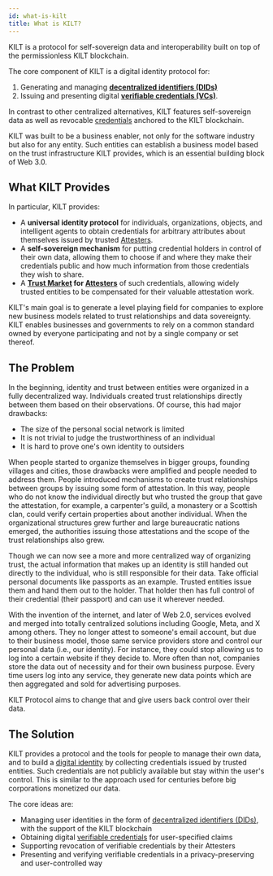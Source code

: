 ```yaml
---
id: what-is-kilt
title: What is KILT?
---
```


KILT is a protocol for self-sovereign data and interoperability built on top of the permissionless KILT blockchain.

The core component of KILT is a digital identity protocol for:

1. Generating and managing [**decentralized identifiers (DIDs)**](./09_glossary.md#Decentralized-Identifiers-(DID))
2. Issuing and presenting digital [**verifiable credentials (VCs)**](./09_glossary.md#verifiable-credentials).

In contrast to other centralized alternatives, KILT features self-sovereign data as well as revocable [credentials](./09_glossary.md#credential) anchored to the KILT blockchain.

KILT was built to be a business enabler, not only for the software industry but also for any entity.
Such entities can establish a business model based on the trust infrastructure KILT provides, which is an essential building block of Web 3.0.

## What KILT Provides

In particular, KILT provides:

* A **universal identity protocol** for individuals, organizations, objects, and intelligent agents to obtain credentials for arbitrary attributes about themselves issued by trusted [Attesters](./09_glossary.md#attester).
* A **self-sovereign mechanism** for putting credential holders in control of their own data, allowing them to choose if and where they make their credentials public and how much information from those credentials they wish to share.
* A **[Trust Market](./09_glossary.md#trust-market) for [Attesters](./09_glossary.md#attester)** of such credentials, allowing widely trusted entities to be compensated for their valuable attestation work.

KILT's main goal is to generate a level playing field for companies to explore new business models related to trust relationships and data sovereignty.
KILT enables businesses and governments to rely on a common standard owned by everyone participating and not by a single company or set thereof.

## The Problem

In the beginning, identity and trust between entities were organized in a fully decentralized way. Individuals created trust relationships directly between them based on their observations.
Of course, this had major drawbacks:

* The size of the personal social network is limited
* It is not trivial to judge the trustworthiness of an individual
* It is hard to prove one's own identity to outsiders

When people started to organize themselves in bigger groups, founding villages and cities, those drawbacks were amplified and people needed to address them.
People introduced mechanisms to create trust relationships between groups by issuing some form of attestation.
In this way, people who do not know the individual directly but who trusted the group that gave the attestation, for example, a carpenter's guild, a monastery or a Scottish clan, could verify certain properties about another individual.
When the organizational structures grew further and large bureaucratic nations emerged, the authorities issuing those attestations and the scope of the trust relationships also grew.

Though we can now see a more and more centralized way of organizing trust, the actual information that makes up an identity is still handed out directly to the individual, who is still responsible for their data.
Take official personal documents like passports as an example.
Trusted entities issue them and hand them out to the holder.
That holder then has full control of their credential (their passport) and can use it wherever needed.

With the invention of the internet, and later of Web 2.0, services evolved and merged into totally centralized solutions including Google, Meta, and X among others.
They no longer attest to someone's email account, but due to their business model, those same service providers store and control our personal data (i.e., our identity).
For instance, they could stop allowing us to log into a certain website if they decide to.
More often than not, companies store the data out of necessity and for their own business purpose.
Every time users log into any service, they generate new data points which are then aggregated and sold for advertising purposes.

KILT Protocol aims to change that and give users back control over their data.

## The Solution

KILT provides a protocol and the tools for people to manage their own data, and to build a [digital identity](./09_glossary.md#digital-identity) by collecting credentials issued by trusted entities.
Such credentials are not publicly available but stay within the user's control.
This is similar to the approach used for centuries before big corporations monetized our data.

The core ideas are:

* Managing user identities in the form of [decentralized identifiers (DIDs)](https://w3c-ccg.github.io/did-spec/), with the support of the KILT blockchain
* Obtaining digital [verifiable credentials](./09_glossary.md#verifiable-credentials) for user-specified claims
* Supporting revocation of verifiable credentials by their Attesters
* Presenting and verifying verifiable credentials in a privacy-preserving and user-controlled way
